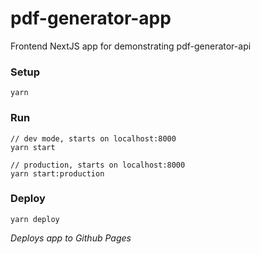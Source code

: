 # pdf-generator-app

Frontend NextJS app for demonstrating pdf-generator-api

### Setup

```
yarn
```

### Run

```
// dev mode, starts on localhost:8000
yarn start

// production, starts on localhost:8000
yarn start:production
```



### Deploy

```
yarn deploy
```

_Deploys app to Github Pages_
